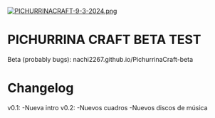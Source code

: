 [![PICHURRINACRAFT-9-3-2024.png](https://i.postimg.cc/W4SW3ZxY/PICHURRINACRAFT-9-3-2024.png)](https://postimg.cc/4K7b2Yfp)
# PICHURRINA CRAFT BETA TEST
Beta (probably bugs): nachi2267.github.io/PichurrinaCraft-beta


# Changelog
v0.1: -Nueva intro 
v0.2: -Nuevos cuadros
      -Nuevos discos de música
